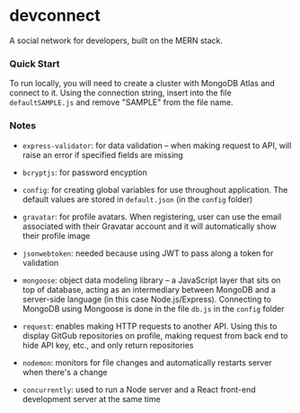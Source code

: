 # devconnect

A social network for developers, built on the MERN stack.

### Quick Start

To run locally, you will need to create a cluster with MongoDB Atlas and connect to it. Using the connection string, insert into the file `defaultSAMPLE.js` and remove "SAMPLE" from the file name.

### Notes

- `express-validator`: for data validation – when making request to API, will raise an error if specified fields are missing

- `bcryptjs`: for password encyption

- `config`: for creating global variables for use throughout application. The default values are stored in `default.json` (in the `config` folder)

- `gravatar`: for profile avatars. When registering, user can use the email associated with their Gravatar account and it will automatically show their profile image

- `jsonwebtoken`: needed because using JWT to pass along a token for validation

- `mongoose`: object data modeling library – a JavaScript layer that sits on top of database, acting as an intermediary between MongoDB and a server-side language (in this case Node.js/Express). Connecting to MongoDB using Mongoose is done in the file `db.js` in the `config` folder

- `request`: enables making HTTP requests to another API. Using this to display GitGub repositories on profile, making request from back end to hide API key, etc., and only return repositories

- `nodemon`: monitors for file changes and automatically restarts server when there's a change

- `concurrently`: used to run a Node server and a React front-end development server at the same time
